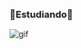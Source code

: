 ### 🌌Estudiando🌌
![gif]([https://tenor.com/es-419/view/akudama-drive-gif-19433531](https://media.tenor.com/9kggtWhJ_0oAAAAS/akudama-drive.gif))
